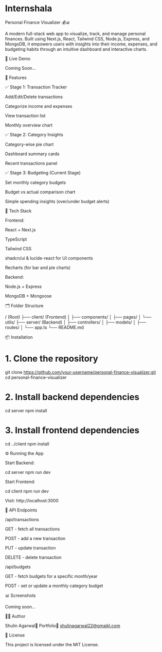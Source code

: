 # Internshala
Personal Finance Visualizer 💰📊

A modern full-stack web app to visualize, track, and manage personal finances. Built using Next.js, React, Tailwind CSS, Node.js, Express, and MongoDB, it empowers users with insights into their income, expenses, and budgeting habits through an intuitive dashboard and interactive charts.

🔗 Live Demo

Coming Soon...

🚀 Features

✅ Stage 1: Transaction Tracker

Add/Edit/Delete transactions

Categorize income and expenses

View transaction list

Monthly overview chart

✅ Stage 2: Category Insights

Category-wise pie chart

Dashboard summary cards

Recent transactions panel

✅ Stage 3: Budgeting (Current Stage)

Set monthly category budgets

Budget vs actual comparison chart

Simple spending insights (over/under budget alerts)

🧠 Tech Stack

Frontend:

React + Next.js

TypeScript

Tailwind CSS

shadcn/ui & lucide-react for UI components

Recharts (for bar and pie charts)

Backend:

Node.js + Express

MongoDB + Mongoose

🗂 Folder Structure

/ (Root)
├── client/ (Frontend)
│   ├── components/
│   ├── pages/
│   └── utils/
├── server/ (Backend)
│   ├── controllers/
│   ├── models/
│   ├── routes/
│   └── app.ts
└── README.md

📦 Installation

# 1. Clone the repository
git clone https://github.com/your-username/personal-finance-visualizer.git
cd personal-finance-visualizer

# 2. Install backend dependencies
cd server
npm install

# 3. Install frontend dependencies
cd ../client
npm install

⚙️ Running the App

Start Backend:

cd server
npm run dev

Start Frontend:

cd client
npm run dev

Visit: http://localhost:3000

🧪 API Endpoints

/api/transactions

GET - fetch all transactions

POST - add a new transaction

PUT - update transaction

DELETE - delete transaction

/api/budgets

GET - fetch budgets for a specific month/year

POST - set or update a monthly category budget

📊 Screenshots

Coming soon...

👨‍💻 Author

Shulin Agarwal🔗 Portfolio📧 shulinagarwal22@gmaikl.com

📝 License

This project is licensed under the MIT License.

